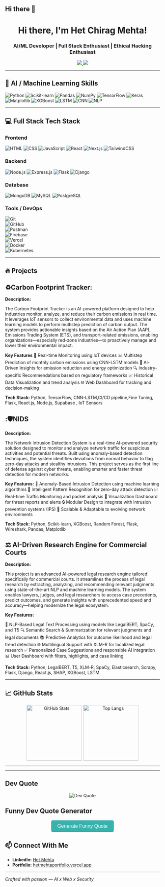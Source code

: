 ## Hi there 👋

<h1 align="center">Hi there, I'm Het Chirag Mehta!</h1>
<h3 align="center">AI/ML Developer | Full Stack Enthusiast | Ethical Hacking Enthusiast</h3>

<p align="center">
  <a href="https://www.linkedin.com/in/het-mehta-5b9a47236" target="_blank">
    <img src="https://img.shields.io/badge/-LinkedIn-0A66C2?style=for-the-badge&logo=linkedin&logoColor=white"/>
  </a>
  <a href="https://hetmehtaportfolio.vercel.app/" target="_blank">
    <img src="https://img.shields.io/badge/-Portfolio-000000?style=for-the-badge&logo=vercel&logoColor=white"/>
  </a>
</p>

---

## 🧠 AI / Machine Learning Skills

![Python](https://img.shields.io/badge/-Python-3776AB?logo=python&logoColor=white&style=flat)
![Scikit-learn](https://img.shields.io/badge/-Scikit--learn-F7931E?logo=scikit-learn&logoColor=white&style=flat)
![Pandas](https://img.shields.io/badge/-Pandas-150458?logo=pandas&logoColor=white&style=flat)
![NumPy](https://img.shields.io/badge/-NumPy-013243?logo=numpy&logoColor=white&style=flat)
![TensorFlow](https://img.shields.io/badge/-TensorFlow-FF6F00?logo=tensorflow&logoColor=white&style=flat)
![Keras](https://img.shields.io/badge/-Keras-D00000?logo=keras&logoColor=white&style=flat)
![Matplotlib](https://img.shields.io/badge/-Matplotlib-11557C?style=flat&logo=matplotlib&logoColor=white)
![XGBoost](https://img.shields.io/badge/-XGBoost-FF6600?style=flat)
![LSTM](https://img.shields.io/badge/-LSTM-4B8BBE?style=flat)
![CNN](https://img.shields.io/badge/-CNN-003366?style=flat)
![NLP](https://img.shields.io/badge/-NLP-8E44AD?style=flat)

---

## 💻 Full Stack Tech Stack

### Frontend
![HTML](https://img.shields.io/badge/-HTML5-E34F26?logo=html5&logoColor=white)
![CSS](https://img.shields.io/badge/-CSS3-1572B6?logo=css3&logoColor=white)
![JavaScript](https://img.shields.io/badge/-JavaScript-F7DF1E?logo=javascript&logoColor=black)
![React](https://img.shields.io/badge/-React-61DAFB?logo=react&logoColor=black)
![Next.js](https://img.shields.io/badge/-Next.js-000000?logo=next.js&logoColor=white)
![TailwindCSS](https://img.shields.io/badge/-TailwindCSS-38B2AC?logo=tailwind-css&logoColor=white)

### Backend
![Node.js](https://img.shields.io/badge/-Node.js-339933?logo=node.js&logoColor=white)
![Express.js](https://img.shields.io/badge/-Express.js-000000?logo=express&logoColor=white)
![Flask](https://img.shields.io/badge/-Flask-000000?logo=flask&logoColor=white)
![Django](https://img.shields.io/badge/-Django-092E20?logo=django&logoColor=white)

### Database
![MongoDB](https://img.shields.io/badge/-MongoDB-47A248?logo=mongodb&logoColor=white)
![MySQL](https://img.shields.io/badge/-MySQL-4479A1?logo=mysql&logoColor=white)
![PostgreSQL](https://img.shields.io/badge/-PostgreSQL-336791?logo=postgresql&logoColor=white)  


### Tools / DevOps
![Git](https://img.shields.io/badge/-Git-F05032?logo=git&logoColor=white)  
![GitHub](https://img.shields.io/badge/-GitHub-181717?logo=github&logoColor=white)  
![Postman](https://img.shields.io/badge/-Postman-FF6C37?logo=postman&logoColor=white)  
![Firebase](https://img.shields.io/badge/-Firebase-FFCA28?logo=firebase&logoColor=black)  
![Vercel](https://img.shields.io/badge/-Vercel-000000?logo=vercel&logoColor=white)  
![Docker](https://img.shields.io/badge/-Docker-2496ED?logo=docker&logoColor=white)  
![Kubernetes](https://img.shields.io/badge/-Kubernetes-326CE5?logo=kubernetes&logoColor=white)  

---

## 🔥 Projects

## ♻️Carbon Footprint Tracker:
**Description:**

The Carbon Footprint Tracker is an AI-powered platform designed to help industries monitor, analyze, and reduce their carbon emissions in real time. It leverages IoT sensors to collect environmental data and uses machine learning models to perform multistep prediction of carbon output. The system provides actionable insights based on the Air Action Plan (AAP), Emissions Trading System (ETS), and transport-related emissions, enabling organizations—especially red-zone industries—to proactively manage and lower their environmental impact.

**Key Features**
📡 Real-time Monitoring using IoT devices
📊 Multistep Prediction of monthly carbon emissions using CNN-LSTM models
🧠 AI-Driven Insights for emission reduction and energy optimization
🔍 Industry-specific Recommendations based on regulatory frameworks
📈 Historical Data Visualization and trend analysis
🌐 Web Dashboard for tracking and decision-making

**Tech Stack:** Python, TensorFlow, CNN-LSTM,CI/CD pipeline,Fine Tuning, Flask, React.js, Node.js, Supabase , IoT Sensors

## :🛡️NIDS
**Description:**

The Network Intrusion Detection System is a real-time AI-powered security solution designed to monitor and analyze network traffic for suspicious activities and potential threats. Built using anomaly-based detection techniques, the system identifies deviations from normal behavior to flag zero-day attacks and stealthy intrusions. This project serves as the first line of defense against cyber threats, enabling smarter and faster threat detection for modern networks.

**Key Features:**
🚨 Anomaly-Based Intrusion Detection using machine learning algorithms
🧠 Intelligent Pattern Recognition for zero-day attack detection
📈 Real-time Traffic Monitoring and packet analysis
🧩 Visualization Dashboard for threat reports and alerts
🔒 Modular Design to integrate with intrusion prevention systems (IPS)
🔁 Scalable & Adaptable to evolving network environments

**Tech Stack:** Python, Scikit-learn, XGBoost, Random Forest, Flask, Wireshark, Pandas, Matplotlib

## ⚖️ AI-Driven Research Engine for Commercial Courts

**Description:**

This project is an advanced AI-powered legal research engine tailored specifically for commercial courts. It streamlines the process of legal research by extracting, analyzing, and recommending relevant judgments using state-of-the-art NLP and machine learning models. The system enables lawyers, judges, and legal researchers to access case precedents, predict outcomes, and generate insights with unprecedented speed and accuracy—helping modernize the legal ecosystem.

**Key Features:**

🧠 NLP-Based Legal Text Processing using models like LegalBERT, SpaCy, and T5
🔍 Semantic Search & Summarization for relevant judgments and legal documents
📚 Predictive Analytics for outcome likelihood and legal trend detection
🌐 Multilingual Support with XLM-R for localized legal research
✅ Personalized Case Suggestions and responsible AI integration
📊 User Dashboard with filters, highlights, and case linking

**Tech Stack:** Python, LegalBERT, T5, XLM-R, SpaCy, Elasticsearch, Scrapy, Flask, Django, React.js, SHAP, XGBoost, LSTM


---

## 📈 GitHub Stats

<p align="center">
  <img src="https://github-readme-stats.vercel.app/api?username=mehtahet619&show_icons=true&theme=tokyonight" alt="GitHub Stats" height="180"/>
  <img src="https://github-readme-stats.vercel.app/api/top-langs/?username=mehtahet619&layout=compact&theme=tokyonight" alt="Top Langs" height="180"/>
</p>

---

---

## Dev Quote

<p align="center">
  <img src="https://quotes-github-readme.vercel.app/api?type=horizontal&theme=tokyonight" alt="Dev Quote" />
</p>

<!-- Funny Quote Section -->
## Funny Dev Quote Generator
<p align="center">
  <button id="generate-quote" style="padding: 10px 20px; background-color: #38B2AC; color: white; border: none; border-radius: 5px; cursor: pointer; font-size: 16px;">
    Generate Funny Quote
  </button>
</p>

<p id="quote-display" style="text-align: center; font-size: 18px; color: #555; margin-top: 20px;"></p>

<script>
  const funnyQuotes = [
    "I told my AI to write a funny quote, but it just gave me a 404.",
    "AI: The new employee who never takes a vacation... or a coffee break.",
    "Why did the developer go broke? Because they used too many exceptions.",
    "My IoT devices are so smart, they’re the ones who tell me when I need a break!",
    "I tried to teach my AI to understand humor, but now it just does sarcastic data predictions.",
    "Full Stack Developer's diet: Coffee for breakfast, debugging for lunch, and more coffee for dinner.",
    "AI is like a toddler—cute, but you never know what it's going to do next."
    "I asked my AI for a joke, and it gave me a 5-minute monologue on data ethics."

"Why did the AI break up with its algorithm? It found someone with better processing power."

"I tried explaining machine learning to my cat... now it’s demanding a training dataset."

"IoT devices are like kids—they always want your attention, but when you need them, they're offline."

"Debugging is like being a detective in a criminal movie where you are also the murderer."

"Full Stack Developer: because who needs sleep when you can fix bugs at 3 a.m.?"

"AI is like a car—you’re never sure if it’s going to get you to your destination or take you on a detour."

"My machine learning model is so good, it already predicted I would get this joke."

"IoT: When your devices are smarter than your WiFi router."

"Why do programmers prefer dark mode? Because light attracts bugs."

"AI thinks it's the next big thing—until it tries to explain itself to a human."

"I gave my IoT devices a voice, and now they won’t stop arguing with each other."

"You can never have too many coffee breaks, but your code might say otherwise."

"The IoT fridge called. It’s tired of sending notifications about expired milk."

"Full Stack Developer's mood: 90% code, 10% coffee."

"My AI bot is learning humor, but it’s still stuck in the ‘dad joke’ phase."

"When the AI suggests a new feature, but you realize it doesn’t know what ‘user-friendly’ means."

"I thought my code was perfect... until it met the production server."

"Trying to teach an AI to make decisions is like asking a toddler to pick their favorite toy from a pile of 200."

"Why did the cybersecurity expert bring a ladder to work? To check the higher security levels."

"I don't always write code, but when I do, it compiles on the first try... said no developer ever."

"I asked my IoT device for help, and it responded with ‘Please reset and try again.’"

"Machine learning models are like toddlers: they require constant supervision and tantrum management."

"Full Stack Developer life: When you’re at the front end but still dreaming about backend problems."

"I let my AI read all the data and now it’s writing a novel about how machines are the future."

"IoT devices should come with a warning: 'May attempt to invade your privacy when you're not looking.'"

"Why did the AI fail at comedy? It kept overfitting the punchlines."

"My code runs perfectly... in my dreams."

"Cybersecurity: The art of not letting anyone else in while you’re still locked out."

"Full Stack Developer’s motto: You break it, I’ll fix it... eventually."

"I asked my chatbot to tell me a joke, but it responded with ‘Have you tried updating your system?’"

"AI is like a genie: it grants wishes, but you better be specific."

"When your IoT device sends a notification, but it’s just to say it’s ‘too busy’ to function."

"Machine learning: When your algorithm knows more about you than your therapist."

"IoT security: because even your fridge needs a firewall now."

"If debugging is the process of removing bugs, then programming must be the process of putting them in."

"Full Stack Developer’s checklist: Fix the backend, break the frontend, fix the frontend, break the backend."

"I gave my AI a list of tasks, but it only returned a recursive function error."

"The best way to start learning AI is to let it teach you... until it starts charging you hourly."

"When IoT devices get together, it’s like a never-ending conference call with no agenda."

"My code works on my machine... but who am I kidding?"

"Machine learning: Let’s hope the model doesn’t predict this sentence as a mistake."

"AI models are great until they start predicting your bad mood based on your coffee intake."

"Full Stack Developer's favorite programming language: Whatever gets the job done by deadline."

"My AI is great at playing chess... but it can’t figure out how to set an alarm for 7 AM."

"Cybersecurity is like a good password: Everyone knows it’s important, but no one wants to do it."

"Why do developers love the cloud? Because it’s just one big excuse for their code to go ‘up there’."

"I gave my IoT device a personality. Now it’s texting me more than my friends."

"Debugging in machine learning is just adding ‘print’ statements until it works."

"I tried explaining APIs to my cat, but now it’s sending me JSON instead of meowing."
  ];

  // Function to generate a random funny quote
  document.getElementById("generate-quote").onclick = function() {
    const randomIndex = Math.floor(Math.random() * funnyQuotes.length);
    document.getElementById("quote-display").innerText = funnyQuotes[randomIndex];
  };
</script>


## 📫 Connect With Me

- **LinkedIn:** [Het Mehta](https://www.linkedin.com/in/het-mehta-5b9a47236)  
- **Portfolio:** [hetmehtaportfolio.vercel.app](https://hetmehtaportfolio.vercel.app)

---

*Crafted with passion — AI x Web x Security*

